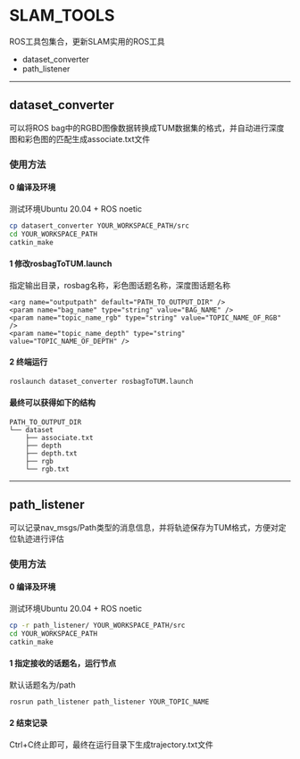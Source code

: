 # SLAM_TOOLS
ROS工具包集合，更新SLAM实用的ROS工具
- dataset_converter
- path_listener

---

## dataset_converter
可以将ROS bag中的RGBD图像数据转换成TUM数据集的格式，并自动进行深度图和彩色图的匹配生成associate.txt文件
### 使用方法
#### 0 编译及环境
测试环境Ubuntu 20.04 + ROS noetic 
```bash
cp datasert_converter YOUR_WORKSPACE_PATH/src
cd YOUR_WORKSPACE_PATH
catkin_make
```

#### 1 修改rosbagToTUM.launch
指定输出目录，rosbag名称，彩色图话题名称，深度图话题名称
```
<arg name="outputpath" default="PATH_TO_OUTPUT_DIR" />
<param name="bag_name" type="string" value="BAG_NAME" />
<param name="topic_name_rgb" type="string" value="TOPIC_NAME_OF_RGB" />
<param name="topic_name_depth" type="string" value="TOPIC_NAME_OF_DEPTH" />
```
#### 2 终端运行
```bash
roslaunch dataset_converter rosbagToTUM.launch 
```

#### 最终可以获得如下的结构
```
PATH_TO_OUTPUT_DIR
└── dataset
    ├── associate.txt
    ├── depth
    ├── depth.txt
    ├── rgb
    └── rgb.txt
```
---
## path_listener
可以记录nav_msgs/Path类型的消息信息，并将轨迹保存为TUM格式，方便对定位轨迹进行评估
### 使用方法
#### 0 编译及环境
测试环境Ubuntu 20.04 + ROS noetic 
```bash
cp -r path_listener/ YOUR_WORKSPACE_PATH/src
cd YOUR_WORKSPACE_PATH
catkin_make
```
#### 1 指定接收的话题名，运行节点
默认话题名为/path
```bash
rosrun path_listener path_listener YOUR_TOPIC_NAME
```
#### 2 结束记录
Ctrl+C终止即可，最终在运行目录下生成trajectory.txt文件

